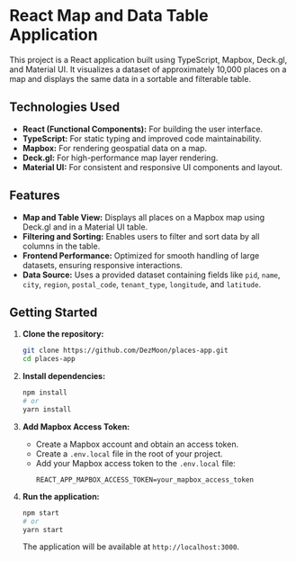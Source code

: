 # React Map and Data Table Application

This project is a React application built using TypeScript, Mapbox, Deck.gl, and Material UI. It visualizes a dataset of approximately 10,000 places on a map and displays the same data in a sortable and filterable table.

## Technologies Used

* **React (Functional Components):** For building the user interface.
* **TypeScript:** For static typing and improved code maintainability.
* **Mapbox:** For rendering geospatial data on a map.
* **Deck.gl:** For high-performance map layer rendering.
* **Material UI:** For consistent and responsive UI components and layout.

## Features

* **Map and Table View:** Displays all places on a Mapbox map using Deck.gl and in a Material UI table.
* **Filtering and Sorting:** Enables users to filter and sort data by all columns in the table.
* **Frontend Performance:** Optimized for smooth handling of large datasets, ensuring responsive interactions.
* **Data Source:** Uses a provided dataset containing fields like `pid`, `name`, `city`, `region`, `postal_code`, `tenant_type`, `longitude`, and `latitude`.

## Getting Started

1.  **Clone the repository:**

    ```bash
    git clone https://github.com/DezMoon/places-app.git
    cd places-app
    ```

2.  **Install dependencies:**

    ```bash
    npm install
    # or
    yarn install
    ```

3.  **Add Mapbox Access Token:**
    * Create a Mapbox account and obtain an access token.
    * Create a `.env.local` file in the root of your project.
    * Add your Mapbox access token to the `.env.local` file:
        ```
        REACT_APP_MAPBOX_ACCESS_TOKEN=your_mapbox_access_token
        ```

4.  **Run the application:**

    ```bash
    npm start
    # or
    yarn start
    ```

    The application will be available at `http://localhost:3000`.
